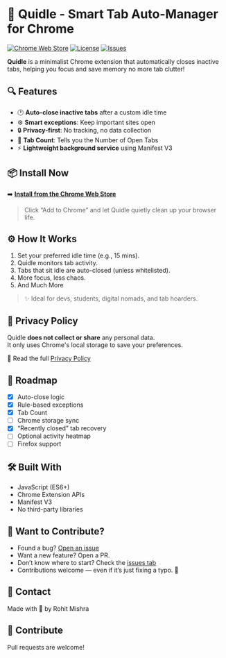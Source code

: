 # 🚀 Quidle - Smart Tab Auto-Manager for Chrome

[![Chrome Web Store](https://img.shields.io/badge/Chrome%20Web%20Store-Available-blue?logo=google-chrome)](https://chromewebstore.google.com/detail/quidle/bknegggfpladncmbjldhdiiojojihpnl)
[![License](https://img.shields.io/github/license/irohit-mishra/Quidle-Chrome-Extension)](https://github.com/irohit-mishra/Quidle-Chrome-Extension/blob/main/LICENSE)
[![Issues](https://img.shields.io/github/issues/irohit-mishra/Quidle-Chrome-Extension)](https://github.com/irohit-mishra/Quidle-Chrome-Extension/issues)

**Quidle** is a minimalist Chrome extension that automatically closes inactive tabs, helping you focus and save memory no more tab clutter!


## 🔍 Features

- 🕐 **Auto-close inactive tabs** after a custom idle time
- ⚙️ **Smart exceptions**: Keep important sites open
- 🔒 **Privacy-first**: No tracking, no data collection
- 💾 **Tab Count**: Tells you the Number of Open Tabs
- ⚡ **Lightweight background service** using Manifest V3

## 📦 Install Now

➡️ [**Install from the Chrome Web Store**](https://chromewebstore.google.com/detail/quidle/bknegggfpladncmbjldhdiiojojihpnl)

> Click “Add to Chrome” and let Quidle quietly clean up your browser life.

## ⚙️ How It Works

1. Set your preferred idle time (e.g., 15 mins).
2. Quidle monitors tab activity.
3. Tabs that sit idle are auto-closed (unless whitelisted).
4. More focus, less chaos.
5. And Much More

> ✨ Ideal for devs, students, digital nomads, and tab hoarders.


## 🔐 Privacy Policy

Quidle **does not collect or share** any personal data.  
It only uses Chrome's local storage to save your preferences.

📖 Read the full [Privacy Policy](https://irohit-mishra.github.io/quidle-privacy-policy/privacy.html)

## 🧠 Roadmap

- [x] Auto-close logic
- [x] Rule-based exceptions
- [x] Tab Count
- [ ] Chrome storage sync
- [x] “Recently closed” tab recovery
- [ ] Optional activity heatmap
- [ ] Firefox support

## 🛠️ Built With

- JavaScript (ES6+)
- Chrome Extension APIs
- Manifest V3
- No third-party libraries

## 🧩 Want to Contribute?
- Found a bug? [Open an issue](https://github.com/irohit-mishra/Quidle-Chrome-Extension/issues)
- Want a new feature? Open a PR.
- Don’t know where to start? Check the [issues tab](https://github.com/irohit-mishra/Quidle-Chrome-Extension/issues)
- Contributions welcome — even if it’s just fixing a typo. 🚀

## 💬 Contact
Made with 💙 by Rohit Mishra

## 🤝 Contribute

Pull requests are welcome!
